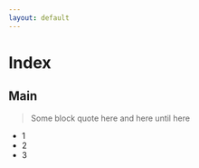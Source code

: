 ```yaml
---
layout: default
---
```


# Index

## Main

> Some block quote here
> and here
> until here

* 1
* 2
* 3

